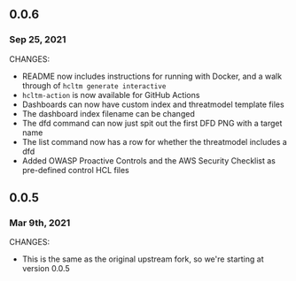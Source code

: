 ## 0.0.6
### Sep 25, 2021

CHANGES:

* README now includes instructions for running with Docker, and a walk through of `hcltm generate interactive`
* `hcltm-action` is now available for GitHub Actions
* Dashboards can now have custom index and threatmodel template files
* The dashboard index filename can be changed
* The dfd command can now just spit out the first DFD PNG with a target name
* The list command now has a row for whether the threatmodel includes a dfd
* Added OWASP Proactive Controls and the AWS Security Checklist as pre-defined control HCL files

## 0.0.5
### Mar 9th, 2021

CHANGES:

* This is the same as the original upstream fork, so we're starting at version 0.0.5

